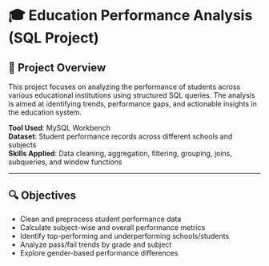 # 🎓 Education Performance Analysis (SQL Project)

## 📌 Project Overview

This project focuses on analyzing the performance of students across various educational institutions using structured SQL queries. The analysis is aimed at identifying trends, performance gaps, and actionable insights in the education system.

**Tool Used**: MySQL Workbench  
**Dataset**: Student performance records across different schools and subjects  
**Skills Applied**: Data cleaning, aggregation, filtering, grouping, joins, subqueries, and window functions

---

## 🔍 Objectives

- Clean and preprocess student performance data
- Calculate subject-wise and overall performance metrics
- Identify top-performing and underperforming schools/students
- Analyze pass/fail trends by grade and subject
- Explore gender-based performance differences

